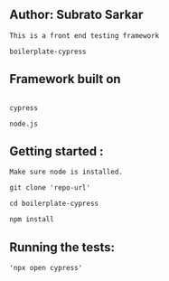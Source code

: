 Author: Subrato Sarkar
------------------------------

```
This is a front end testing framework

boilerplate-cypress

````

Framework built on
------------------------------

```

cypress

node.js

```

Getting started :
------------------------------

```
Make sure node is installed.

git clone 'repo-url'

cd boilerplate-cypress

npm install

```

Running the tests:
-------------------
```
'npx open cypress'

```